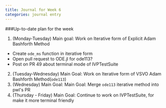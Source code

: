 ```yaml
---
title: Journal for Week 6
categories: journal entry
---
```


###Up-to-date plan for the week
1. (Monday-Tuesday) Main goal: Work on Iterative form of Explicit Adam Bashforth Method
  + Create `ode_ms` function in iterative form
  + Open pull request to ODE.jl for ode113?
  + Post on PR 49 about terminal mode of IVPTestSuite
2. (Tuesday-Wednesday) Main Goal: Work on Iterative form of VSVO Adam Bashforth Method(`ode113`)
3. (Wednesday) Main Goal: Main Goal: Merge `ode113` iterative method into pwl's PR 
4. (Thursday - Friday) Main Goal: Continue to work on IVPTestSuite, for make it more terminal friendly

